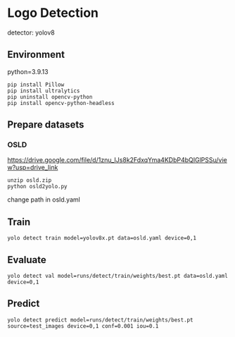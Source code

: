 # Logo Detection
detector: yolov8

## Environment
python=3.9.13
```
pip install Pillow
pip install ultralytics
pip uninstall opencv-python
pip install opencv-python-headless
```

## Prepare datasets
### OSLD
https://drive.google.com/file/d/1znu_IJs8k2FdxqYma4KDbP4bQIGlPSSu/view?usp=drive_link
```
unzip osld.zip
python osld2yolo.py
```
change path in osld.yaml

## Train
```
yolo detect train model=yolov8x.pt data=osld.yaml device=0,1
```
## Evaluate
```
yolo detect val model=runs/detect/train/weights/best.pt data=osld.yaml device=0,1
```
## Predict
```
yolo detect predict model=runs/detect/train/weights/best.pt source=test_images device=0,1 conf=0.001 iou=0.1
```